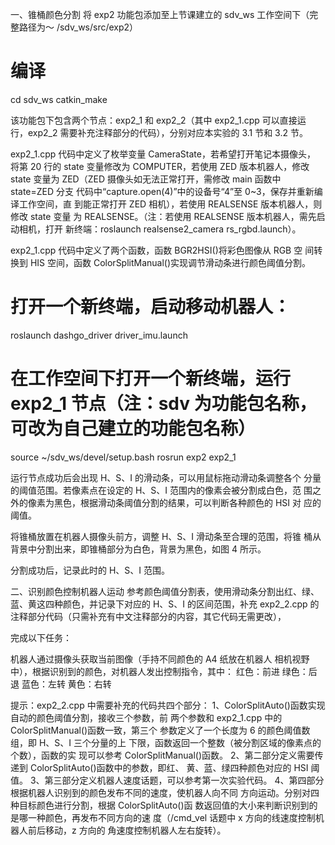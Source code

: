 一、锥桶颜色分割
将 exp2 功能包添加至上节课建立的 sdv_ws 工作空间下（完整路径为～
/sdv_ws/src/exp2）
# 编译
cd sdv_ws
catkin_make

该功能包下包含两个节点：exp2_1 和 exp2_2（其中 exp2_1.cpp 可以直接运
行，exp2_2 需要补充注释部分的代码），分别对应本实验的 3.1 节和 3.2 节。

exp2_1.cpp 代码中定义了枚举变量 CameraState，若希望打开笔记本摄像头，
将第 20 行的 state 变量修改为 COMPUTER，若使用 ZED 版本机器人，修改 state
变量为 ZED（ZED 摄像头如无法正常打开，需修改 main 函数中 state=ZED 分支
代码中“capture.open(4)”中的设备号“4”至 0~3，保存并重新编译工作空间，直
到能正常打开 ZED 相机），若使用 REALSENSE 版本机器人，则修改 state 变量
为 REALSENSE。（注：若使用 REALSENSE 版本机器人，需先启动相机，打开
新终端：roslaunch realsense2_camera rs_rgbd.launch）。

exp2_1.cpp 代码中定义了两个函数，函数 BGR2HSI()将彩色图像从 RGB 空
间转换到 HIS 空间，函数 ColorSplitManual()实现调节滑动条进行颜色阈值分割。

# 打开一个新终端，启动移动机器人：
roslaunch dashgo_driver driver_imu.launch

# 在工作空间下打开一个新终端，运行 exp2_1 节点（注：sdv 为功能包名称，可改为自己建立的功能包名称）
source ~/sdv_ws/devel/setup.bash
rosrun exp2 exp2_1

运行节点成功后会出现 H、S、I 的滑动条，可以用鼠标拖动滑动条调整各个
分量的阈值范围。若像素点在设定的 H、S、I 范围内的像素会被分割成白色，范
围之外的像素为黑色，根据滑动条阈值分割的结果，可以判断各种颜色的 HSI 对
应的阈值。

将锥桶放置在机器人摄像头前方，调整 H、S、I 滑动条至合理的范围，将锥
桶从背景中分割出来，即锥桶部分为白色，背景为黑色，如图 4 所示。
 
分割成功后，记录此时的 H、S、I 范围。

二、识别颜色控制机器人运动
参考颜色阈值分割表，使用滑动条分割出红、绿、
蓝、黄这四种颜色，并记录下对应的 H、S、I 的区间范围，补充 exp2_2.cpp
的注释部分代码（只需补充有中文注释部分的内容，其它代码无需更改），

完成以下任务：

机器人通过摄像头获取当前图像（手持不同颜色的 A4 纸放在机器人
相机视野中），根据识别到的颜色，对机器人发出控制指令，其中：
红色：前进
绿色：后退
蓝色：左转
黄色：右转

提示：exp2_2.cpp 中需要补充的代码共四个部分：
1、ColorSplitAuto()函数实现自动的颜色阈值分割，接收三个参数，前
两个参数和 exp2_1.cpp 中的 ColorSplitManual()函数一致，第三个
参数定义了一个长度为 6 的颜色阈值数组，即 H、S、I 三个分量的上
下限，函数返回一个整数（被分割区域的像素点的个数），函数的实
现可以参考 ColorSplitManual()函数。
2、第二部分定义需要传递到 ColorSplitAuto()函数中的参数，即红、
黄、蓝、绿四种颜色对应的 HSI 阈值。
3、第三部分定义机器人速度话题，可以参考第一次实验代码。
4、第四部分根据机器人识别到的颜色发布不同的速度，使机器人向不同
方向运动。分别对四种目标颜色进行分割，根据 ColorSplitAuto()函
数返回值的大小来判断识别到的是哪一种颜色，再发布不同方向的速
度（/cmd_vel 话题中 x 方向的线速度控制机器人前后移动，z 方向的
角速度控制机器人左右旋转）。


